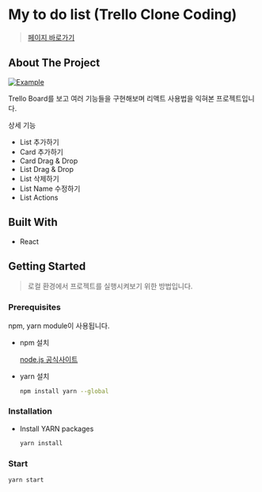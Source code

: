 # My to do list (Trello Clone Coding)

> [페이지 바로가기](https://mooyeon-choi.github.io/trello_clone_coding/)

## About The Project

[![Example](./images/example.gif)](https://mooyeon-choi.github.io/trello_clone_coding/)

Trello Board를 보고 여러 기능들을 구현해보며 리액트 사용법을 익혀본 프로젝트입니다.

상세 기능

* List 추가하기
* Card 추가하기
* Card Drag & Drop
* List Drag & Drop
* List 삭제하기
* List Name 수정하기
* List Actions

## Built With

* React

## Getting Started

> 로컬 환경에서 프로젝트를 실행시켜보기 위한 방법입니다.

### Prerequisites

npm, yarn module이 사용됩니다.

- npm 설치

  [node.js 공식사이트](https://nodejs.org/en/)

- yarn 설치

  ```bash
  npm install yarn --global
  ```

### Installation

- Install YARN packages

  ```bash
  yarn install
  ```

### Start

```bash
yarn start
```